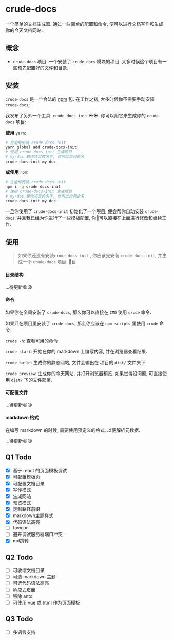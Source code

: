 # crude-docs

一个简单的文档生成器. 通过一些简单的配置和命令, 便可以进行文档写作和生成你的今天文档网站.


## 概念


- `crude-docs` 项目: 一个安装了 `crude-docs` 模块的项目. 大多时候这个项目有一些预先配置好的文件和目录.

## 安装

`crude-docs` 是一个合法的 [npm](https://www.npmjs.com) 包. 在工作之初, 大多时候你不需要手动安装 `crude-docs`;

我发布了另外一个工具: `crude-docs-init` :sunny::sunny:. 你可以用它来生成你的 `crude-docs` 项目:

**使用** `yarn`:

```bash
# 在全局安装 crude-docs-init
yarn global add crude-docs-init
# 使用 crude-docs-init 生成项目
# my-doc 是你项目的名字, 你可以自己命名
crude-docs-init my-doc
```

**或使用** `npm`:

```bash
# 在全局安装 crude-docs-init
npm i -g crude-docs-init
# 使用 crude-docs-init 生成项目
# my-doc 是你项目的名字, 你可以自己命名
crude-docs-init my-doc
```
一旦你使用了 `crude-docs-init` 初始化了一个项目, 便会帮你自动安装 `crude-docs`, 并且我已经为你进行了一些模板配置, 你可以直接在上面进行修改和继续工作.

## 使用

> 如果你还没有安装`crude-docs-init` , 你应该先安装 `crude-docs-init`, 并生成一个 `crude-docs` 项目.
目
#### 目录结构

...待更新:frowning::frowning:

#### 命令

如果你在全局安装了 `crude-docs`, 那么你可以直接在 `CMD` 使用 `crude` 命令.

如果只在项目里安装了 `crude-docs`, 那么你应该在 `npm scripts` 里使用 `crude` 命令.

`crude -h`: 查看可用的命令

`crude start`: 开始在你的 markdown 上编写内容, 并在浏览器查看结果.

`crude build`: 生成你的静态网站, 文件会输出在 项目的 `dist/` 文件夹下.

`crude preview`: 生成你的今天网站, 并打开浏览器预览. 如果觉得没问题, 可直接使用 `dist/` 下的文件部署.

#### 可配置文件

...待更新:frowning::frowning:

#### markdown 格式

  在编写 markdown 的时候, 需要使用预定义的格式, 以便解析元数据.

...待更新:frowning::frowning:

## Q1 Todo

- [x] 基于 react 的页面模板调试
- [x] 可配置模板页
- [x] 可配置文档目录
- [x] 写作模式
- [x] 生成网站
- [x] 预览模式
- [x] 定制路径前缀
- [x] markdown主题样式
- [x] 代码语法高亮
- [ ] favicon
- [ ] 避开调试服务器端口冲突
- [x] md跳转

## Q2 Todo

- [ ] 可收缩文档目录
- [ ] 可选 markdown 主题
- [ ] 可选代码语法高亮
- [ ] 响应式页面
- [ ] 移除 antd
- [ ] 可使用 vue 或 html 作为页面模板

## Q3 Todo

- [ ] 多语言支持
